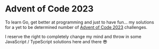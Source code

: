 # Advent of Code 2023

To learn Go, get better at programming and just to have fun... my solutions for a yet to be determined number of [Advent of Code 2023](https://adventofcode.com/2023) challenges.

I reserve the right to completely change my mind and throw in some JavaScript / TypeScript solutions here and there 😎
